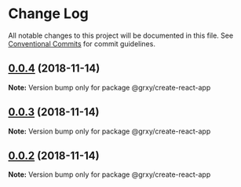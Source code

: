 # Change Log

All notable changes to this project will be documented in this file.
See [Conventional Commits](https://conventionalcommits.org) for commit guidelines.

## [0.0.4](https://github.com/grxy/grxy/compare/v0.0.3...v0.0.4) (2018-11-14)

**Note:** Version bump only for package @grxy/create-react-app

## [0.0.3](https://github.com/grxy/grxy/compare/v0.0.2...v0.0.3) (2018-11-14)

**Note:** Version bump only for package @grxy/create-react-app

## [0.0.2](https://github.com/grxy/grxy/compare/v0.0.1...v0.0.2) (2018-11-14)

**Note:** Version bump only for package @grxy/create-react-app
